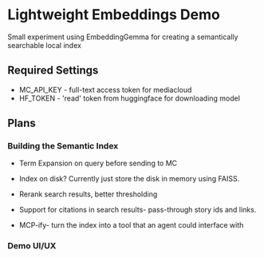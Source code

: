 Lightweight Embeddings Demo
===========================

Small experiment using EmbeddingGemma for creating a semantically searchable local index

## Required Settings
- MC_API_KEY - full-text access token for mediacloud
- HF_TOKEN - 'read' token from huggingface for downloading model

## Plans

### Building the Semantic Index
- Term Expansion on query before sending to MC
- Index on disk? Currently just store the disk in memory using FAISS.
- Rerank search results, better thresholding 
- Support for citations in search results- pass-through story ids and links. 

- MCP-ify- turn the index into a tool that an agent could interface with

### Demo UI/UX


